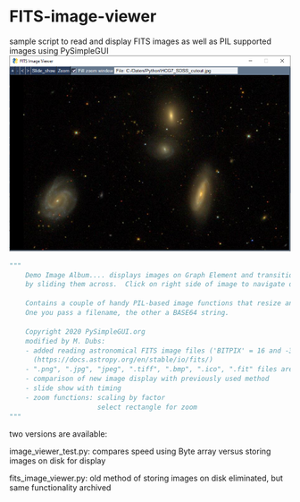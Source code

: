 # FITS-image-viewer
sample script to read and display FITS images as well as PIL supported images using PySimpleGUI
<img src=https://github.com/meteorspectroscopy/FITS-image-viewer/blob/master/doc/fits_image_viewer.PNG>
```Python
"""
    Demo Image Album.... displays images on Graph Element and transitions
    by sliding them across.  Click on right side of image to navigate down through filenames, left side for up.

    Contains a couple of handy PIL-based image functions that resize an image while maintaining correct proportion.
    One you pass a filename, the other a BASE64 string.

    Copyright 2020 PySimpleGUI.org
    modified by M. Dubs:
    - added reading astronomical FITS image files ('BITPIX' = 16 and -32 bit)
      (https://docs.astropy.org/en/stable/io/fits/)
    - ".png", ".jpg", "jpeg", ".tiff", ".bmp", ".ico", ".fit" files are read
    - comparison of new image display with previously used method
    - slide show with timing
    - zoom functions: scaling by factor
                      select rectangle for zoom
"""
```
two versions are available:

image_viewer_test.py: compares speed using Byte array versus storing images on disk for display

fits_image_viewer.py: old method of storing images on disk eliminated, but same functionality
archived
